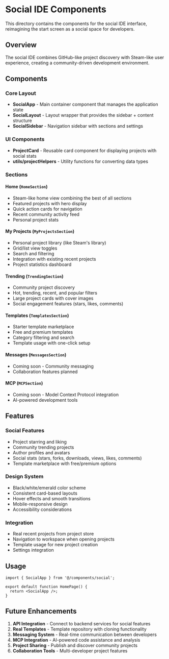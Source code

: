 # Social IDE Components

This directory contains the components for the social IDE interface, reimagining the start screen as a social space for developers.

## Overview

The social IDE combines GitHub-like project discovery with Steam-like user experience, creating a community-driven development environment.

## Components

### Core Layout
- **SocialApp** - Main container component that manages the application state
- **SocialLayout** - Layout wrapper that provides the sidebar + content structure
- **SocialSidebar** - Navigation sidebar with sections and settings

### UI Components
- **ProjectCard** - Reusable card component for displaying projects with social stats
- **utils/projectHelpers** - Utility functions for converting data types

### Sections

#### Home (`HomeSection`)
- Steam-like home view combining the best of all sections
- Featured projects with hero display
- Quick action cards for navigation
- Recent community activity feed
- Personal project stats

#### My Projects (`MyProjectsSection`)
- Personal project library (like Steam's library)
- Grid/list view toggles
- Search and filtering
- Integration with existing recent projects
- Project statistics dashboard

#### Trending (`TrendingSection`)
- Community project discovery
- Hot, trending, recent, and popular filters
- Large project cards with cover images
- Social engagement features (stars, likes, comments)

#### Templates (`TemplatesSection`)
- Starter template marketplace
- Free and premium templates
- Category filtering and search
- Template usage with one-click setup

#### Messages (`MessagesSection`)
- Coming soon - Community messaging
- Collaboration features planned

#### MCP (`MCPSection`)
- Coming soon - Model Context Protocol integration
- AI-powered development tools

## Features

### Social Features
- Project starring and liking
- Community trending projects
- Author profiles and avatars
- Social stats (stars, forks, downloads, views, likes, comments)
- Template marketplace with free/premium options

### Design System
- Black/white/emerald color scheme
- Consistent card-based layouts
- Hover effects and smooth transitions
- Mobile-responsive design
- Accessibility considerations

### Integration
- Real recent projects from project store
- Navigation to workspace when opening projects
- Template usage for new project creation
- Settings integration

## Usage

```tsx
import { SocialApp } from '@/components/social';

export default function HomePage() {
  return <SocialApp />;
}
```

## Future Enhancements

1. **API Integration** - Connect to backend services for social features
2. **Real Templates** - Template repository with cloning functionality
3. **Messaging System** - Real-time communication between developers
4. **MCP Integration** - AI-powered code assistance and analysis
5. **Project Sharing** - Publish and discover community projects
6. **Collaboration Tools** - Multi-developer project features
